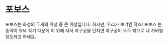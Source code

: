 # 포보스

포보스는 화성의 두개의 위성 중 큰 위성입니다. 하지만, 우리가 보기엔 작죠! 포보스
는 중력이 워낙 작기 때문에 이 위에 서서 야구공을 던지면 야구공이 우주 밖으로 나
가버릴 정도라고 하네요.
